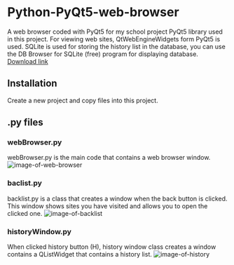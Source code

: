 # Python-PyQt5-web-browser
A web browser coded with PyQt5 for my school project
PyQt5 library used in this project.
For viewing web sites, QtWebEngineWidgets form PyQt5 is used.
SQLite is used for storing the history list in the database, you can use the DB Browser for SQLite (free) program for displaying database. [Download link](https://sqlitebrowser.org/dl/)
## Installation
Create a new project and copy files into this project.

## .py files
### webBrowser.py
webBrowser.py is the main code that contains a web browser window.
![image-of-web-browser](https://muhammetkara.net/wp-content/uploads/2020/01/WebBrowser.png)
### baclist.py
backlist.py is a class that creates a window when the back button is clicked. This window shows sites you have visited and allows you to open the clicked one.
![image-of-backlist](https://muhammetkara.net/wp-content/uploads/2020/01/backlist.png)
### historyWindow.py
When clicked history button (H), history window class creates a window contains a QListWidget that contains a history list.
![image-of-history](https://muhammetkara.net/wp-content/uploads/2020/01/history.png)
